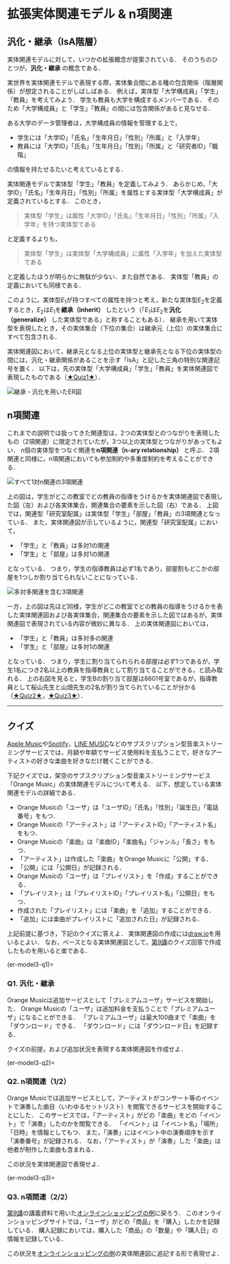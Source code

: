 # 拡張実体関連モデル & n項関連


## 汎化・継承（IsA階層）
実体関連モデルに対して，いつかの拡張概念が提案されている．
そのうちのひとつが，**汎化・継承** の概念である．

実世界を実体関連モデルで表現する際，実体集合間にある種の包含関係（階層関係）が想定されることがしばしばある．
例えば，実体型「大学構成員」「学生」「教員」を考えてみよう．
学生も教員も大学を構成するメンバーである．
そのため「大学構成員」と「学生」「教員」の間には包含関係があると見なせる．

ある大学のデータ管理者は，大学構成員の情報を管理する上で，
- 学生には「大学ID」「氏名」「生年月日」「性別」「所属」と「入学年」
- 教員には「大学ID」「氏名」「生年月日」「性別」「所属」と「研究者ID」「職階」

の情報を持たせるたいと考えているとする．

実体関連モデルで実体型「学生」「教員」を定義してみよう．
あらかじめ，「大学ID」「氏名」「生年月日」「性別」「所属」を属性とする実体型「大学構成員」が定義されているとする．
このとき，

> 実体型「学生」は属性「大学ID」「氏名」「生年月日」「性別」「所属」「入学年」を持つ実体型である

と定義するよりも，

>  実体型「学生」は実体型「大学構成員」に属性「入学年」を加えた実体型である

と定義したほうが明らかに無駄が少ない．また自然である．
実体型「教員」の定義においても同様である．

このように，実体型$E_1$が持つすべての属性を持つと考え，新たな実体型$E_2$を定義するとき，$E_2$は$E_1$を**継承（inherit）** したという（「$E_1$は$E_2$を**汎化（generalize）** した実体型である」と称することもある）．
継承を用いて実体型を表現したとき，その実体集合（下位の集合）は継承元（上位）の実体集合にすべて包含される．

実体関連図において，継承元となる上位の実体型と継承先となる下位の実体型の間には，汎化・継承関係があることを示す「IsA」と記した三角の特別な関連記号を置く．
以下は，先の実体型「大学構成員」「学生」「教員」を実体関連図で表現したものである（[★Quiz1★](#er-model3-q1)）．

![継承・汎化を用いたER図](fig/inheritance.png "継承・汎化を用いたER図")


## n項関連
これまでの説明では扱ってきた関連型は，2つの実体型とのつながりを表現したもの（2項関連）に限定されていたが，3つ以上の実体型とつながりがあってもよい．
n個の実体型をつなぐ関連を**n項関連（n-ary relationship）** と呼ぶ．
2項関連と同様に，n項関連においても参加制約や多重度制約を考えることができる．

![すべて1対n関連の3項関連](fig/3-ary-relationship1.png "すべて1対n関連の3項関連")

上の図は，学生がどこの教室でどの教員の指導をうけるかを実体関連図で表現した図（左）および各実体集合，関連集合の要素を示した図（右）である．
上図では，関連型「研究室配属」は実体型「学生」「部屋」「教員」の3項関連となっている．
また，実体関連図が示しているように，関連型「研究室配属」において，
- 「学生」と「教員」は多対1の関連
- 「学生」と「部屋」は多対1の関連

となっている．
つまり，学生の指導教員は必ず1名であり，部屋割もどこかの部屋を1つしか割り当てられないことになっている．


![多対多関連を含む3項関連](fig/3-ary-relationship2.png "多対多関連を含む3項関連")

一方，上の図は先ほど同様，学生がどこの教室でどの教員の指導をうけるかを表した実体関連図および各実体集合，関連集合の要素を示した図ではあるが，実体関連図で表現されている内容が微妙に異なる．
上の実体関連図においては，
- 「学生」と「教員」は多対多の関連
- 「学生」と「部屋」は多対1の関連

となっている．
つまり，学生に割り当てられられる部屋は必ず1つであるが，学生1名につき2名以上の教員を指導教員として割り当てることができる，と読み取れる．
上の右図を見ると，学生Bの割り当て部屋は8601号室であるが，指導教員として桜山先生と山畑先生の2名が割り当てられていることが分かる（[★Quiz2★](#er-model3-q2)，[★Quiz3★](#er-model3-q3)）．

---


## クイズ
[Apple Music](https://music.apple.com/)や[Spotify](https://open.spotify.com/)，[LINE MUSIC](https://music.line.me/about/)などのサブスクリプション型音楽ストリーミングサービスでは，月額や年額でサービス使用料を支払うことで，好きなアーティストの好きな楽曲を好きなだけ聴くことができる．

下記クイズでは，架空のサブスクリプション型音楽ストリーミングサービス「Orange Music」の実体関連モデルについて考える．
以下，想定している実体関連モデルの詳細である．

- Orange Musicの「ユーザ」は「ユーザID」「氏名」「性別」「誕生日」「電話番号」をもつ．
- Orange Musicの「アーティスト」は「アーティストID」「アーティスト名」をもつ．
- Orange Musicの「楽曲」は「楽曲ID」「楽曲名」「ジャンル」「長さ」をもつ．
- 「アーティスト」は作成した「楽曲」をOrange Musicに「公開」する．
- 「公開」には「公開日」が記録される．
- Orange Musicの「ユーザ」は「プレイリスト」を「作成」することができる．
- 「プレイリスト」は「プレイリストID」「プレイリスト名」「公開日」をもつ．
- 作成された「プレイリスト」には「楽曲」を「追加」することができる．
- 「追加」には楽曲がプレイリストに「追加された日」が記録される．

上記前提に基づき，下記のクイズに答えよ．
実体関連図の作成には[draw.io](https://app.diagrams.net/)を用いるとよい．
なお，ベースとなる実体関連図として，[第9講](/content/er-model/02.md)のクイズ回答で作成したものを用いると楽である．


(er-model3-q1)=
### Q1. 汎化・継承
Orange Musicは追加サービスとして「プレミアムユーザ」サービスを開始した．
Orange Musicの「ユーザ」は追加料金を支払うことで「プレミアムユーザ」になることができる．
「プレミアムユーザ」は最大100曲まで「楽曲」を「ダウンロード」できる．
「ダウンロード」には「ダウンロード日」を記録する．

クイズの前提，および追加状況を表現する実体関連図を作成せよ．


(er-model3-q2)=
### Q2. n項関連（1/2）
Orange Musicでは追加サービスとして，アーティストがコンサート等のイベントで演奏した曲目（いわゆるセットリスト）を閲覧できるサービスを開始することにした．
このサービスでは，「アーティスト」がどの「楽曲」をどの「イベント」で「演奏」したのかを閲覧できる．
「イベント」は「イベント名」「場所」「日時」を情報としてもつ．
また，「演奏」にはイベント中の演奏順序を示す「演奏番号」が記録される．
なお，「アーティスト」が「演奏」した「楽曲」は他者が制作した楽曲も含まれる．

この状況を実体関連図で表現せよ．


(er-model3-q3)=
### Q3. n項関連（2/2）
[第9講](/content/er-model/02.md)の講義資料で用いた[オンラインショッピングの例](#fig:cardinality-constraint)に戻ろう．
このオンラインショッピングサイトでは，「ユーザ」がどの「商品」を「購入」したかを記録している．
購入記録においては，購入した「商品」の「数量」や「購入日」の情報を記録している．

この状況を[オンラインショッピングの例](#fig:cardinality-constraint)の実体関連図に追記する形で表現せよ．
